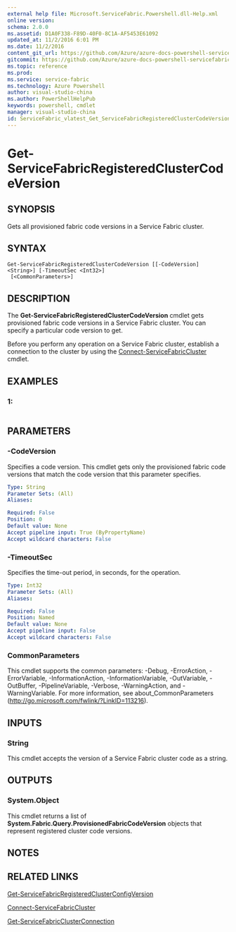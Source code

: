 ```yaml
---
external help file: Microsoft.ServiceFabric.Powershell.dll-Help.xml
online version:
schema: 2.0.0
ms.assetid: D1A0F338-F89D-40F0-8C1A-AF5453E61092
updated_at: 11/2/2016 6:01 PM
ms.date: 11/2/2016
content_git_url: https://github.com/Azure/azure-docs-powershell-servicefabric/blob/live/Service-Fabric-cmdlets/ServiceFabric/vlatest/Get-ServiceFabricRegisteredClusterCodeVersion.md
gitcommit: https://github.com/Azure/azure-docs-powershell-servicefabric/blob/a04d7fb81ddb4ca19a8c0101c71d7745ad5e082a/Service-Fabric-cmdlets/ServiceFabric/vlatest/Get-ServiceFabricRegisteredClusterCodeVersion.md
ms.topic: reference
ms.prod: 
ms.service: service-fabric
ms.technology: Azure Powershell
author: visual-studio-china
ms.author: PowerShellHelpPub
keywords: powershell, cmdlet
manager: visual-studio-china
id: ServiceFabric_vlatest_Get_ServiceFabricRegisteredClusterCodeVersion_md
---
```


# Get-ServiceFabricRegisteredClusterCodeVersion

## SYNOPSIS
Gets all provisioned fabric code versions in a Service Fabric cluster.

## SYNTAX

```
Get-ServiceFabricRegisteredClusterCodeVersion [[-CodeVersion] <String>] [-TimeoutSec <Int32>]
 [<CommonParameters>]
```

## DESCRIPTION
The **Get-ServiceFabricRegisteredClusterCodeVersion** cmdlet gets provisioned fabric code versions in a Service Fabric cluster.
You can specify a particular code version to get.

Before you perform any operation on a Service Fabric cluster, establish a connection to the cluster by using the [Connect-ServiceFabricCluster](./Connect-ServiceFabricCluster.md) cmdlet.

## EXAMPLES

### 1:
```

```

## PARAMETERS

### -CodeVersion
Specifies a code version.
This cmdlet gets only the provisioned fabric code versions that match the code version that this parameter specifies.

```yaml
Type: String
Parameter Sets: (All)
Aliases:

Required: False
Position: 0
Default value: None
Accept pipeline input: True (ByPropertyName)
Accept wildcard characters: False
```

### -TimeoutSec
Specifies the time-out period, in seconds, for the operation.

```yaml
Type: Int32
Parameter Sets: (All)
Aliases:

Required: False
Position: Named
Default value: None
Accept pipeline input: False
Accept wildcard characters: False
```

### CommonParameters
This cmdlet supports the common parameters: -Debug, -ErrorAction, -ErrorVariable, -InformationAction, -InformationVariable, -OutVariable, -OutBuffer, -PipelineVariable, -Verbose, -WarningAction, and -WarningVariable. For more information, see about_CommonParameters (http://go.microsoft.com/fwlink/?LinkID=113216).

## INPUTS

### String
This cmdlet accepts the version of a Service Fabric cluster code as a string.

## OUTPUTS

### System.Object
This cmdlet returns a list of **System.Fabric.Query.ProvisionedFabricCodeVersion** objects that represent registered cluster code versions.

## NOTES

## RELATED LINKS

[Get-ServiceFabricRegisteredClusterConfigVersion](xref:ServiceFabric/vlatest/Get-ServiceFabricRegisteredClusterConfigVersion.md)

[Connect-ServiceFabricCluster](xref:ServiceFabric/vlatest/Connect-ServiceFabricCluster.md)

[Get-ServiceFabricClusterConnection](xref:ServiceFabric/vlatest/Get-ServiceFabricClusterConnection.md)
